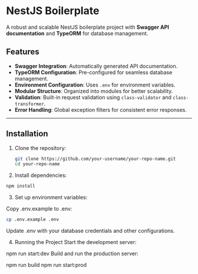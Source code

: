 # NestJS Boilerplate

A robust and scalable NestJS boilerplate project with **Swagger API documentation** and **TypeORM** for database management.

## Features

- **Swagger Integration**: Automatically generated API documentation.
- **TypeORM Configuration**: Pre-configured for seamless database management.
- **Environment Configuration**: Uses `.env` for environment variables.
- **Modular Structure**: Organized into modules for better scalability.
- **Validation**: Built-in request validation using `class-validator` and `class-transformer`.
- **Error Handling**: Global exception filters for consistent error responses.

---

## Installation

1. Clone the repository:

   ```bash
   git clone https://github.com/your-username/your-repo-name.git
   cd your-repo-name
   ```

2. Install dependencies:

```bash
npm install
```

3. Set up environment variables:

Copy .env.example to .env:

```bash
cp .env.example .env
```

Update .env with your database credentials and other configurations.

4. Running the Project
   Start the development server:

npm run start:dev
Build and run the production server:

npm run build
npm run start:prod
